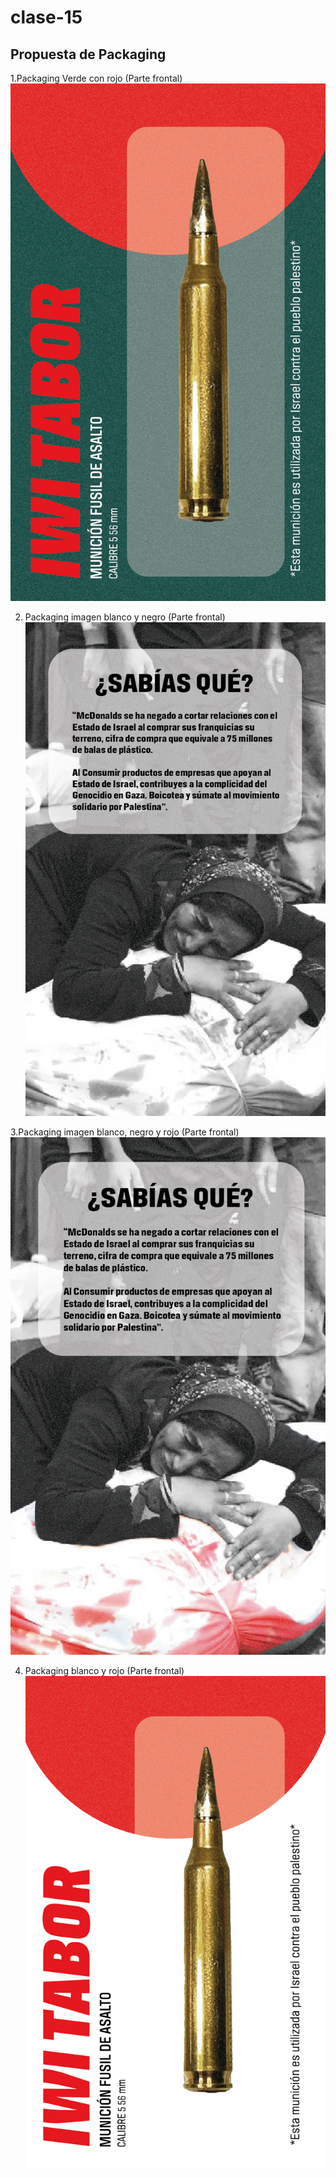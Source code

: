 # clase-15
## Propuesta de Packaging

1.Packaging Verde con rojo (Parte frontal)
![texto](./Packagingbala06.png)

2. Packaging imagen blanco y negro (Parte frontal)
![texto](./Packagingbala07.png)

3.Packaging imagen blanco, negro  y rojo (Parte frontal)
![texto](./Packagingbala08.png)

4. Packaging blanco y rojo  (Parte frontal)
![texto](./Packagingbala09.png)

